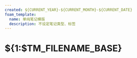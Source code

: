 ```yaml
---
created: ${CURRENT_YEAR}-${CURRENT_MONTH}-${CURRENT_DATE}
foam_template:
  name: 单纯笔记模版
  description: 不设定笔记类型、标签
---
```


# ${1:$TM_FILENAME_BASE}
